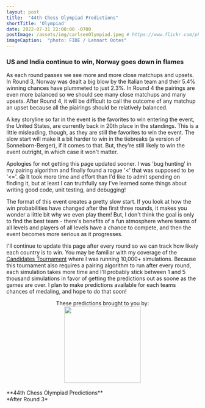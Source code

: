 ```yaml
---
layout: post
title:  "44th Chess Olympiad Predictions"
shortTitle: 'Olympiad'
date: 2022-07-31 22:00:00 -0700
postImage: /assets/img/carlsenOlympiad.jpeg # https://www.flickr.com/photos/fide/51782665101/in/photolist-2mTRGfH-2mF3T2E-2mFPiS8-2mGLprG-2mFPiSP-2mGHx2B-2mFraoE-2mH8cTG-2mGWPqT-2mbnW9r-2mbMGAE-2mFFqui-2mFTz2N-2mUmAc9-2mGhtwZ-2mbC9n9-2mFRHrs-2mFDYtd-2mGjizs-2mHa4JP-2mbihND-2mHccpR-2mGKNVX-2mGrZgb-2mbKy8k-2mGp2pN-2mGQHfx-2mbNKm2-2mGoSmJ-2mGoSoC-2mFRfug-2mFRfqP-2mFUBEj-2mFVCsk-2mFSnPS-2mFVCmy-2mGrg6K-2mFJEpo-2mHbFrj-2mHbFoi-2mH9npq-2mHcFF6-2mFDgYa-2mHcbab-2mK1g2L-2mGWPuF-2mH18QK-2mGZ8oD-2mGWPwE-2mGWPM4
imageCaption:  "photo: FIDE / Lennart Ootes"
---
```


<style>

    .field td {padding: 3px 3px; }
    .field th {padding: 3px 3px; }
    .narrow {width: 50%; margin: auto;}
    .post-header{
        margin-bottom: 10px;
    }
    .post-title{
        margin-bottom: 10px;
    }
    .pad{
        padding: 5px;
    }
.postImage {
  display: block;
  text-align: center;
  margin-left: auto;
  margin-right: auto;
  font-size: 12px;
  max-height: 300px;
  padding-top: 0px;
}

.postImage img {
  height: auto;
  max-height: 300px;
}

.caption {
  display: block;
  text-align: center;
  margin-left: auto;
  margin-right: auto;
  font-size: 12px;
}

.yt {
  display: block;
  margin: 0 auto;
}

.chessable-logo {
display: flex;
justify-content: center;
}
.sponsor {
  text-align: center;
}



}
</style>
<script src="https://cdn.plot.ly/plotly-latest.min.js"></script> 

### US and India continue to win, Norway goes down in flames

As each round passes we see more and more close matchups and upsets. In Round 3, Norway was dealt a big blow by the Italian team and their 5.4% winning chances have plummeted to just 2.3%. In Round 4 the pairings are even more balanced so we should see many close matchups and many upsets. After Round 4, it will be difficult to call the outcome of any matchup an upset because all the piairings should be relatively balanced.

A key storyline so far in the event is the favorites to win entering the event, the United States, are currently back in 20th place in the standings. This is a little misleading, though, as they are still the favorites to win the event. The slow start will make it a bit harder to win in the tiebreaks (a version of Sonneborn-Berger), if it comes to that. But, they're still likely to win the event outright, in which case it won't matter.

Apologies for not getting this page updated sooner. I was 'bug hunting' in my pairing algorithm and finally found a rogue '<' that was supposed to be '<='. 😱 It took more time and effort than I'd like to admit spending on finding it, but at least I can truthfully say I've learned some things about writing good code, unit testing, and debugging!

The format of this event creates a pretty slow start. If you look at how the win probabilities have changed after the first three rounds, it makes you wonder a little bit why we even play them! But, I don't think the goal is only to find the best team - there's benefits of a fun atmosphere where teams of all levels and players of all levels have a chance to compete, and then the event becomes more serious as it progresses.

I'll continue to update this page after every round so we can track how likely each country is to win. You may be familiar with my coverage of the [Candidates Tournament][cand] where I was running 10,000+ simulations. Because this tournament also requires a pairing algorithm to run after every round, each simulation takes more time and I'll probably stick between 1 and 5 thousand simulations in favor of getting the predictions out as soone as the games are over. I plan to make predictions available for each teams chances of medaling, and hope to do that soon!

<div class = 'sponsor' style="width:400px; margin:0 auto;">
These predictions brought to you by:
  <div class = 'chessable-logo' >
    <a href = 'https://chessable.com' >
    <img src='/assets/img/chessable.webp' width = '200' style= "margin:0 auto;">
    </a>
  </div>
</div>

<br>
**44th Chess Olympiad Predictions** <br>
*After Round 3*
<div>                            <div id="cb0136ba-2c59-4598-bd94-aee0a9770f92" class="plotly-graph-div" style="height:100%; width:100%;"></div>            <script type="text/javascript">                                    window.PLOTLYENV=window.PLOTLYENV || {};                                    if (document.getElementById("cb0136ba-2c59-4598-bd94-aee0a9770f92")) {                    Plotly.newPlot(                        "cb0136ba-2c59-4598-bd94-aee0a9770f92",                        [{"alignmentgroup":"True","hovertemplate":"Win %{y}%","legendgroup":"United States of America","marker":{"color":"#440154","pattern":{"shape":""}},"name":"United States of America","offsetgroup":"United States of America","orientation":"v","showlegend":true,"textposition":"auto","x":["Pre","1","2","3"],"xaxis":"x","y":[62.2,60.7,63.4,62.7],"yaxis":"y","type":"bar"},{"alignmentgroup":"True","hovertemplate":"Win %{y}%","legendgroup":"India","marker":{"color":"#482878","pattern":{"shape":""}},"name":"India","offsetgroup":"India","orientation":"v","showlegend":true,"textposition":"auto","x":["Pre","1","2","3"],"xaxis":"x","y":[7.1,6.7,6.3,7.8],"yaxis":"y","type":"bar"},{"alignmentgroup":"True","hovertemplate":"Win %{y}%","legendgroup":"Spain","marker":{"color":"#3e4989","pattern":{"shape":""}},"name":"Spain","offsetgroup":"Spain","orientation":"v","showlegend":true,"textposition":"auto","x":["Pre","1","2","3"],"xaxis":"x","y":[4.8,5.2,3.6,5.6],"yaxis":"y","type":"bar"},{"alignmentgroup":"True","hovertemplate":"Win %{y}%","legendgroup":"Norway","marker":{"color":"#31688e","pattern":{"shape":""}},"name":"Norway","offsetgroup":"Norway","orientation":"v","showlegend":true,"textposition":"auto","x":["Pre","1","2","3"],"xaxis":"x","y":[4.4,4.9,5.4,2.3],"yaxis":"y","type":"bar"},{"alignmentgroup":"True","hovertemplate":"Win %{y}%","legendgroup":"Netherlands","marker":{"color":"#26828e","pattern":{"shape":""}},"name":"Netherlands","offsetgroup":"Netherlands","orientation":"v","showlegend":true,"textposition":"auto","x":["Pre","1","2","3"],"xaxis":"x","y":[4.3,3.0,2.5,3.8],"yaxis":"y","type":"bar"},{"alignmentgroup":"True","hovertemplate":"Win %{y}%","legendgroup":"Azerbaijan","marker":{"color":"#1f9e89","pattern":{"shape":""}},"name":"Azerbaijan","offsetgroup":"Azerbaijan","orientation":"v","showlegend":true,"textposition":"auto","x":["Pre","1","2","3"],"xaxis":"x","y":[3.8,3.5,3.6,4.6],"yaxis":"y","type":"bar"},{"alignmentgroup":"True","hovertemplate":"Win %{y}%","legendgroup":"Poland","marker":{"color":"#35b779","pattern":{"shape":""}},"name":"Poland","offsetgroup":"Poland","orientation":"v","showlegend":true,"textposition":"auto","x":["Pre","1","2","3"],"xaxis":"x","y":[3.7,4.9,4.8,4.8],"yaxis":"y","type":"bar"},{"alignmentgroup":"True","hovertemplate":"Win %{y}%","legendgroup":"England","marker":{"color":"#6ece58","pattern":{"shape":""}},"name":"England","offsetgroup":"England","orientation":"v","showlegend":true,"textposition":"auto","x":["Pre","1","2","3"],"xaxis":"x","y":[2.4,2.1,2.2,1.5],"yaxis":"y","type":"bar"},{"alignmentgroup":"True","hovertemplate":"Win %{y}%","legendgroup":"Ukraine","marker":{"color":"#b5de2b","pattern":{"shape":""}},"name":"Ukraine","offsetgroup":"Ukraine","orientation":"v","showlegend":true,"textposition":"auto","x":["Pre","1","2","3"],"xaxis":"x","y":[2.0,2.8,2.0,2.0],"yaxis":"y","type":"bar"},{"alignmentgroup":"True","hovertemplate":"Win %{y}%","legendgroup":"Germany","marker":{"color":"#fde725","pattern":{"shape":""}},"name":"Germany","offsetgroup":"Germany","orientation":"v","showlegend":true,"textposition":"auto","x":["Pre","1","2","3"],"xaxis":"x","y":[1.8,2.2,2.3,0.9],"yaxis":"y","type":"bar"},{"alignmentgroup":"True","hovertemplate":"Win %{y}%","legendgroup":"Armenia","marker":{"color":"#440154","pattern":{"shape":""}},"name":"Armenia","offsetgroup":"Armenia","orientation":"v","showlegend":true,"textposition":"auto","x":["Pre","1","2","3"],"xaxis":"x","y":[0.9,0.6,0.9,0.6],"yaxis":"y","type":"bar"},{"alignmentgroup":"True","hovertemplate":"Win %{y}%","legendgroup":"India 2","marker":{"color":"#482878","pattern":{"shape":""}},"name":"India 2","offsetgroup":"India 2","orientation":"v","showlegend":true,"textposition":"auto","x":["Pre","1","2","3"],"xaxis":"x","y":[0.7,1.2,0.9,1.5],"yaxis":"y","type":"bar"},{"alignmentgroup":"True","hovertemplate":"Win %{y}%","legendgroup":"Iran","marker":{"color":"#3e4989","pattern":{"shape":""}},"name":"Iran","offsetgroup":"Iran","orientation":"v","showlegend":true,"textposition":"auto","x":["Pre","1","2","3"],"xaxis":"x","y":[0.6,0.4,0.9,0.5],"yaxis":"y","type":"bar"},{"alignmentgroup":"True","hovertemplate":"Win %{y}%","legendgroup":"Croatia","marker":{"color":"#31688e","pattern":{"shape":""}},"name":"Croatia","offsetgroup":"Croatia","orientation":"v","showlegend":true,"textposition":"auto","x":["Pre","1","2","3"],"xaxis":"x","y":[0.3,0.2,0.1,0.1],"yaxis":"y","type":"bar"},{"alignmentgroup":"True","hovertemplate":"Win %{y}%","legendgroup":"Israel","marker":{"color":"#26828e","pattern":{"shape":""}},"name":"Israel","offsetgroup":"Israel","orientation":"v","showlegend":true,"textposition":"auto","x":["Pre","2"],"xaxis":"x","y":[0.2,0.2],"yaxis":"y","type":"bar"},{"alignmentgroup":"True","hovertemplate":"Win %{y}%","legendgroup":"Turkey","marker":{"color":"#1f9e89","pattern":{"shape":""}},"name":"Turkey","offsetgroup":"Turkey","orientation":"v","showlegend":true,"textposition":"auto","x":["Pre","1","2","3"],"xaxis":"x","y":[0.2,0.1,0.1,0.3],"yaxis":"y","type":"bar"},{"alignmentgroup":"True","hovertemplate":"Win %{y}%","legendgroup":"Hungary","marker":{"color":"#35b779","pattern":{"shape":""}},"name":"Hungary","offsetgroup":"Hungary","orientation":"v","showlegend":true,"textposition":"auto","x":["Pre","1","2","3"],"xaxis":"x","y":[0.2,0.1,0.1,0.1],"yaxis":"y","type":"bar"},{"alignmentgroup":"True","hovertemplate":"Win %{y}%","legendgroup":"France","marker":{"color":"#6ece58","pattern":{"shape":""}},"name":"France","offsetgroup":"France","orientation":"v","showlegend":true,"textposition":"auto","x":["Pre","1","2","3"],"xaxis":"x","y":[0.1,0.1,0.1,0.5],"yaxis":"y","type":"bar"},{"alignmentgroup":"True","hovertemplate":"Win %{y}%","legendgroup":"Georgia","marker":{"color":"#b5de2b","pattern":{"shape":""}},"name":"Georgia","offsetgroup":"Georgia","orientation":"v","showlegend":true,"textposition":"auto","x":["Pre"],"xaxis":"x","y":[0.1],"yaxis":"y","type":"bar"},{"alignmentgroup":"True","hovertemplate":"Win %{y}%","legendgroup":"Italy","marker":{"color":"#fde725","pattern":{"shape":""}},"name":"Italy","offsetgroup":"Italy","orientation":"v","showlegend":true,"textposition":"auto","x":["Pre"],"xaxis":"x","y":[0.1],"yaxis":"y","type":"bar"},{"alignmentgroup":"True","hovertemplate":"Win %{y}%","legendgroup":"Uzbekistan","marker":{"color":"#440154","pattern":{"shape":""}},"name":"Uzbekistan","offsetgroup":"Uzbekistan","orientation":"v","showlegend":true,"textposition":"auto","x":["Pre","1","2","3"],"xaxis":"x","y":[0.1,0.2,0.3,0.1],"yaxis":"y","type":"bar"},{"alignmentgroup":"True","hovertemplate":"Win %{y}%","legendgroup":"India 3","marker":{"color":"#482878","pattern":{"shape":""}},"name":"India 3","offsetgroup":"India 3","orientation":"v","showlegend":true,"textposition":"auto","x":["1","2","3"],"xaxis":"x","y":[0.5,0.2,0.2],"yaxis":"y","type":"bar"},{"alignmentgroup":"True","hovertemplate":"Win %{y}%","legendgroup":"Romania","marker":{"color":"#3e4989","pattern":{"shape":""}},"name":"Romania","offsetgroup":"Romania","orientation":"v","showlegend":true,"textposition":"auto","x":["1"],"xaxis":"x","y":[0.3],"yaxis":"y","type":"bar"},{"alignmentgroup":"True","hovertemplate":"Win %{y}%","legendgroup":"Denmark","marker":{"color":"#31688e","pattern":{"shape":""}},"name":"Denmark","offsetgroup":"Denmark","orientation":"v","showlegend":true,"textposition":"auto","x":["1"],"xaxis":"x","y":[0.1],"yaxis":"y","type":"bar"},{"alignmentgroup":"True","hovertemplate":"Win %{y}%","legendgroup":"Brazil","marker":{"color":"#26828e","pattern":{"shape":""}},"name":"Brazil","offsetgroup":"Brazil","orientation":"v","showlegend":true,"textposition":"auto","x":["1"],"xaxis":"x","y":[0.1],"yaxis":"y","type":"bar"},{"alignmentgroup":"True","hovertemplate":"Win %{y}%","legendgroup":"Serbia","marker":{"color":"#1f9e89","pattern":{"shape":""}},"name":"Serbia","offsetgroup":"Serbia","orientation":"v","showlegend":true,"textposition":"auto","x":["1","3"],"xaxis":"x","y":[0.1,0.1],"yaxis":"y","type":"bar"},{"alignmentgroup":"True","hovertemplate":"Win %{y}%","legendgroup":"Argentina","marker":{"color":"#35b779","pattern":{"shape":""}},"name":"Argentina","offsetgroup":"Argentina","orientation":"v","showlegend":true,"textposition":"auto","x":["2"],"xaxis":"x","y":[0.1],"yaxis":"y","type":"bar"}],                        {"barmode":"relative","hovermode":"x unified","legend":{"title":{"text":"Country"},"tracegroupgap":0,"traceorder":"reversed"},"margin":{"t":60},"template":{"data":{"barpolar":[{"marker":{"line":{"color":"white","width":0.5},"pattern":{"fillmode":"overlay","size":10,"solidity":0.2}},"type":"barpolar"}],"bar":[{"error_x":{"color":"rgb(36,36,36)"},"error_y":{"color":"rgb(36,36,36)"},"marker":{"line":{"color":"white","width":0.5},"pattern":{"fillmode":"overlay","size":10,"solidity":0.2}},"type":"bar"}],"carpet":[{"aaxis":{"endlinecolor":"rgb(36,36,36)","gridcolor":"white","linecolor":"white","minorgridcolor":"white","startlinecolor":"rgb(36,36,36)"},"baxis":{"endlinecolor":"rgb(36,36,36)","gridcolor":"white","linecolor":"white","minorgridcolor":"white","startlinecolor":"rgb(36,36,36)"},"type":"carpet"}],"choropleth":[{"colorbar":{"outlinewidth":1,"tickcolor":"rgb(36,36,36)","ticks":"outside"},"type":"choropleth"}],"contourcarpet":[{"colorbar":{"outlinewidth":1,"tickcolor":"rgb(36,36,36)","ticks":"outside"},"type":"contourcarpet"}],"contour":[{"colorbar":{"outlinewidth":1,"tickcolor":"rgb(36,36,36)","ticks":"outside"},"colorscale":[[0.0,"#440154"],[0.1111111111111111,"#482878"],[0.2222222222222222,"#3e4989"],[0.3333333333333333,"#31688e"],[0.4444444444444444,"#26828e"],[0.5555555555555556,"#1f9e89"],[0.6666666666666666,"#35b779"],[0.7777777777777778,"#6ece58"],[0.8888888888888888,"#b5de2b"],[1.0,"#fde725"]],"type":"contour"}],"heatmapgl":[{"colorbar":{"outlinewidth":1,"tickcolor":"rgb(36,36,36)","ticks":"outside"},"colorscale":[[0.0,"#440154"],[0.1111111111111111,"#482878"],[0.2222222222222222,"#3e4989"],[0.3333333333333333,"#31688e"],[0.4444444444444444,"#26828e"],[0.5555555555555556,"#1f9e89"],[0.6666666666666666,"#35b779"],[0.7777777777777778,"#6ece58"],[0.8888888888888888,"#b5de2b"],[1.0,"#fde725"]],"type":"heatmapgl"}],"heatmap":[{"colorbar":{"outlinewidth":1,"tickcolor":"rgb(36,36,36)","ticks":"outside"},"colorscale":[[0.0,"#440154"],[0.1111111111111111,"#482878"],[0.2222222222222222,"#3e4989"],[0.3333333333333333,"#31688e"],[0.4444444444444444,"#26828e"],[0.5555555555555556,"#1f9e89"],[0.6666666666666666,"#35b779"],[0.7777777777777778,"#6ece58"],[0.8888888888888888,"#b5de2b"],[1.0,"#fde725"]],"type":"heatmap"}],"histogram2dcontour":[{"colorbar":{"outlinewidth":1,"tickcolor":"rgb(36,36,36)","ticks":"outside"},"colorscale":[[0.0,"#440154"],[0.1111111111111111,"#482878"],[0.2222222222222222,"#3e4989"],[0.3333333333333333,"#31688e"],[0.4444444444444444,"#26828e"],[0.5555555555555556,"#1f9e89"],[0.6666666666666666,"#35b779"],[0.7777777777777778,"#6ece58"],[0.8888888888888888,"#b5de2b"],[1.0,"#fde725"]],"type":"histogram2dcontour"}],"histogram2d":[{"colorbar":{"outlinewidth":1,"tickcolor":"rgb(36,36,36)","ticks":"outside"},"colorscale":[[0.0,"#440154"],[0.1111111111111111,"#482878"],[0.2222222222222222,"#3e4989"],[0.3333333333333333,"#31688e"],[0.4444444444444444,"#26828e"],[0.5555555555555556,"#1f9e89"],[0.6666666666666666,"#35b779"],[0.7777777777777778,"#6ece58"],[0.8888888888888888,"#b5de2b"],[1.0,"#fde725"]],"type":"histogram2d"}],"histogram":[{"marker":{"line":{"color":"white","width":0.6}},"type":"histogram"}],"mesh3d":[{"colorbar":{"outlinewidth":1,"tickcolor":"rgb(36,36,36)","ticks":"outside"},"type":"mesh3d"}],"parcoords":[{"line":{"colorbar":{"outlinewidth":1,"tickcolor":"rgb(36,36,36)","ticks":"outside"}},"type":"parcoords"}],"pie":[{"automargin":true,"type":"pie"}],"scatter3d":[{"line":{"colorbar":{"outlinewidth":1,"tickcolor":"rgb(36,36,36)","ticks":"outside"}},"marker":{"colorbar":{"outlinewidth":1,"tickcolor":"rgb(36,36,36)","ticks":"outside"}},"type":"scatter3d"}],"scattercarpet":[{"marker":{"colorbar":{"outlinewidth":1,"tickcolor":"rgb(36,36,36)","ticks":"outside"}},"type":"scattercarpet"}],"scattergeo":[{"marker":{"colorbar":{"outlinewidth":1,"tickcolor":"rgb(36,36,36)","ticks":"outside"}},"type":"scattergeo"}],"scattergl":[{"marker":{"colorbar":{"outlinewidth":1,"tickcolor":"rgb(36,36,36)","ticks":"outside"}},"type":"scattergl"}],"scattermapbox":[{"marker":{"colorbar":{"outlinewidth":1,"tickcolor":"rgb(36,36,36)","ticks":"outside"}},"type":"scattermapbox"}],"scatterpolargl":[{"marker":{"colorbar":{"outlinewidth":1,"tickcolor":"rgb(36,36,36)","ticks":"outside"}},"type":"scatterpolargl"}],"scatterpolar":[{"marker":{"colorbar":{"outlinewidth":1,"tickcolor":"rgb(36,36,36)","ticks":"outside"}},"type":"scatterpolar"}],"scatter":[{"marker":{"colorbar":{"outlinewidth":1,"tickcolor":"rgb(36,36,36)","ticks":"outside"}},"type":"scatter"}],"scatterternary":[{"marker":{"colorbar":{"outlinewidth":1,"tickcolor":"rgb(36,36,36)","ticks":"outside"}},"type":"scatterternary"}],"surface":[{"colorbar":{"outlinewidth":1,"tickcolor":"rgb(36,36,36)","ticks":"outside"},"colorscale":[[0.0,"#440154"],[0.1111111111111111,"#482878"],[0.2222222222222222,"#3e4989"],[0.3333333333333333,"#31688e"],[0.4444444444444444,"#26828e"],[0.5555555555555556,"#1f9e89"],[0.6666666666666666,"#35b779"],[0.7777777777777778,"#6ece58"],[0.8888888888888888,"#b5de2b"],[1.0,"#fde725"]],"type":"surface"}],"table":[{"cells":{"fill":{"color":"rgb(237,237,237)"},"line":{"color":"white"}},"header":{"fill":{"color":"rgb(217,217,217)"},"line":{"color":"white"}},"type":"table"}]},"layout":{"annotationdefaults":{"arrowhead":0,"arrowwidth":1},"autotypenumbers":"strict","coloraxis":{"colorbar":{"outlinewidth":1,"tickcolor":"rgb(36,36,36)","ticks":"outside"}},"colorscale":{"diverging":[[0.0,"rgb(103,0,31)"],[0.1,"rgb(178,24,43)"],[0.2,"rgb(214,96,77)"],[0.3,"rgb(244,165,130)"],[0.4,"rgb(253,219,199)"],[0.5,"rgb(247,247,247)"],[0.6,"rgb(209,229,240)"],[0.7,"rgb(146,197,222)"],[0.8,"rgb(67,147,195)"],[0.9,"rgb(33,102,172)"],[1.0,"rgb(5,48,97)"]],"sequential":[[0.0,"#440154"],[0.1111111111111111,"#482878"],[0.2222222222222222,"#3e4989"],[0.3333333333333333,"#31688e"],[0.4444444444444444,"#26828e"],[0.5555555555555556,"#1f9e89"],[0.6666666666666666,"#35b779"],[0.7777777777777778,"#6ece58"],[0.8888888888888888,"#b5de2b"],[1.0,"#fde725"]],"sequentialminus":[[0.0,"#440154"],[0.1111111111111111,"#482878"],[0.2222222222222222,"#3e4989"],[0.3333333333333333,"#31688e"],[0.4444444444444444,"#26828e"],[0.5555555555555556,"#1f9e89"],[0.6666666666666666,"#35b779"],[0.7777777777777778,"#6ece58"],[0.8888888888888888,"#b5de2b"],[1.0,"#fde725"]]},"colorway":["#1F77B4","#FF7F0E","#2CA02C","#D62728","#9467BD","#8C564B","#E377C2","#7F7F7F","#BCBD22","#17BECF"],"font":{"color":"rgb(36,36,36)"},"geo":{"bgcolor":"white","lakecolor":"white","landcolor":"white","showlakes":true,"showland":true,"subunitcolor":"white"},"hoverlabel":{"align":"left"},"hovermode":"closest","mapbox":{"style":"light"},"paper_bgcolor":"white","plot_bgcolor":"white","polar":{"angularaxis":{"gridcolor":"rgb(232,232,232)","linecolor":"rgb(36,36,36)","showgrid":false,"showline":true,"ticks":"outside"},"bgcolor":"white","radialaxis":{"gridcolor":"rgb(232,232,232)","linecolor":"rgb(36,36,36)","showgrid":false,"showline":true,"ticks":"outside"}},"scene":{"xaxis":{"backgroundcolor":"white","gridcolor":"rgb(232,232,232)","gridwidth":2,"linecolor":"rgb(36,36,36)","showbackground":true,"showgrid":false,"showline":true,"ticks":"outside","zeroline":false,"zerolinecolor":"rgb(36,36,36)"},"yaxis":{"backgroundcolor":"white","gridcolor":"rgb(232,232,232)","gridwidth":2,"linecolor":"rgb(36,36,36)","showbackground":true,"showgrid":false,"showline":true,"ticks":"outside","zeroline":false,"zerolinecolor":"rgb(36,36,36)"},"zaxis":{"backgroundcolor":"white","gridcolor":"rgb(232,232,232)","gridwidth":2,"linecolor":"rgb(36,36,36)","showbackground":true,"showgrid":false,"showline":true,"ticks":"outside","zeroline":false,"zerolinecolor":"rgb(36,36,36)"}},"shapedefaults":{"fillcolor":"black","line":{"width":0},"opacity":0.3},"ternary":{"aaxis":{"gridcolor":"rgb(232,232,232)","linecolor":"rgb(36,36,36)","showgrid":false,"showline":true,"ticks":"outside"},"baxis":{"gridcolor":"rgb(232,232,232)","linecolor":"rgb(36,36,36)","showgrid":false,"showline":true,"ticks":"outside"},"bgcolor":"white","caxis":{"gridcolor":"rgb(232,232,232)","linecolor":"rgb(36,36,36)","showgrid":false,"showline":true,"ticks":"outside"}},"title":{"x":0.05},"xaxis":{"automargin":true,"gridcolor":"rgb(232,232,232)","linecolor":"rgb(36,36,36)","showgrid":false,"showline":true,"ticks":"outside","title":{"standoff":15},"zeroline":false,"zerolinecolor":"rgb(36,36,36)"},"yaxis":{"automargin":true,"gridcolor":"rgb(232,232,232)","linecolor":"rgb(36,36,36)","showgrid":false,"showline":true,"ticks":"outside","title":{"standoff":15},"zeroline":false,"zerolinecolor":"rgb(36,36,36)"}}},"title":{"text":"Probability of Winning Chess Olympiad | Pawnalyze.com"},"xaxis":{"anchor":"y","domain":[0.0,1.0],"title":{"text":"Round"}},"yaxis":{"anchor":"x","domain":[0.0,1.0],"range":[0,100],"title":{"text":"Win %"}}},                        {"responsive": true}                    )                };                            </script>        </div>


| Country                  |   Win % |
|:-------------------------|--------:|
| United States of America |    62.7 |
| India                    |     7.8 |
| Spain                    |     5.6 |
| Poland                   |     4.8 |
| Azerbaijan               |     4.6 |
| Netherlands              |     3.8 |
| Norway                   |     2.3 |
| Ukraine                  |     2.0 |
| India 2                  |     1.5 |
| England                  |     1.5 |
| Germany                  |     0.9 |
| Armenia                  |     0.6 |
| France                   |     0.5 |
| Iran                     |     0.5 |
| Turkey                   |     0.3 |
| India 3                  |     0.2 |
| Croatia                  |     0.1 |
| Uzbekistan               |     0.1 |
| Serbia                   |     0.1 |
| Hungary                  |     0.1 |
{: .field .narrow}
<br>
Follow me on [Twitter][twit] and be the first to know when I update this page!


[wiki]: https://en.wikipedia.org/wiki/Candidates_Tournament_2022
[twit]: https://twitter.com/pawnalyze
[regs]: https://handbook.fide.com/files/handbook/Regulations_for_the_FIDE_Candidates_Tournament_2022.pdf
[bullet]: https://twitter.com/pawnalyze/status/1542350916409405441?s=20&t=qSrsX6mLumfQwBMFhet1mQ
[model]: https://pawnalyze.com/tournament/2022/02/27/Elo-Rating-Accuracy-Is-Machine-Learning-Better.html
[cand]: tournaments/2022-candidates-tournament/index.md